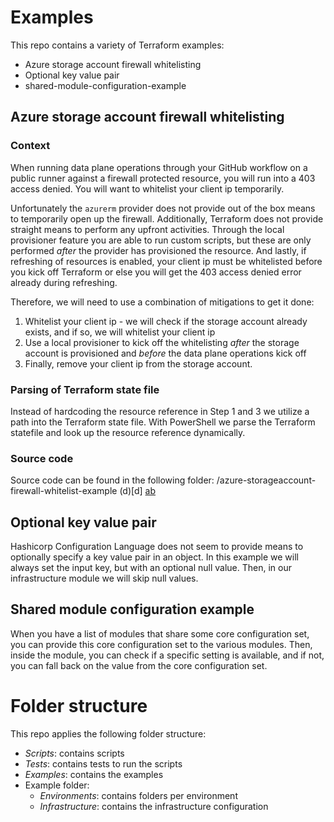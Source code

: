 # Examples
This repo contains a variety of Terraform examples:
* Azure storage account firewall whitelisting
* Optional key value pair
* shared-module-configuration-example

## Azure storage account firewall whitelisting
### Context
When running data plane operations through your GitHub workflow on a public runner against a firewall protected resource, you will run into a 403 access denied.
You will want to whitelist your client ip temporarily.

Unfortunately the `azurerm` provider does not provide out of the box means to temporarily open up the firewall.
Additionally, Terraform does not provide straight means to perform any upfront activities. Through the local provisioner feature you are able to run custom scripts, but these are only performed _after_ the provider has provisioned the resource.
And lastly, if refreshing of resources is enabled, your client ip must be whitelisted before you kick off Terraform or else you will get the 403 access denied error already during refreshing.

Therefore, we will need to use a combination of mitigations to get it done:
1. Whitelist your client ip - we will check if the storage account already exists, and if so, we will whitelist your client ip
2. Use a local provisioner to kick off the whitelisting _after_ the storage account is provisioned and _before_ the data plane operations kick off
3. Finally, remove your client ip from the storage account.

### Parsing of Terraform state file
Instead of hardcoding the resource reference in Step 1 and 3 we utilize a path into the Terraform state file. With PowerShell we parse the Terraform statefile and look up the resource reference dynamically.

### Source code
Source code can be found in the following folder: /azure-storageaccount-firewall-whitelist-example (d)[d]   [ab](/azure-storageaccount-firewall-whitelist-example)


## Optional key value pair
Hashicorp Configuration Language does not seem to provide means to optionally specify a key value pair in an object. In this example we will always set the input key, but with an optional null value. Then, in our infrastructure module we will skip null values.

## Shared module configuration example
When you have a list of modules that share some core configuration set, you can provide this core configuration set to the various modules. Then, inside the module, you can check if a specific setting is available, and if not, you can fall back on the value from the core configuration set.

# Folder structure
This repo applies the following folder structure:
* _Scripts_: contains scripts
* _Tests_: contains tests to run the scripts
* _Examples_: contains the examples
* Example folder: 
  * _Environments_: contains folders per environment
  * _Infrastructure_: contains the infrastructure configuration